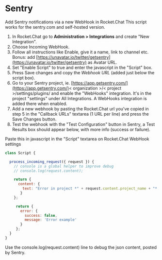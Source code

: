 # Sentry

Add Sentry notifications via a new WebHook in Rocket.Chat This script works for the sentry.com and self-hosted version.

1. In Rocket.Chat go to **Administration > Integrations** and create "New Integration".
2. Choose Incoming WebHook.
3. Follow all instructions like Enable, give it a name, link to channel etc. Bonus: add [https://unavatar.io/twitter/getsentry](https://unavatar.io/twitter/getsentry) as Avatar URL.
4. Set "Enable Script" to true and enter the javascript in the "Script" box.
5. Press Save changes and copy the _Webhook URL_ (added just below the script box).
6. Go to your Sentry project, ie. [https://app.getsentry.com/](https://app.getsentry.com/)< organization >/< project >/settings/plugins/ and enable the "WebHooks" integration. It's in the project "settings" under All Integrations. A WebHooks integration is added there when enabled.
7. Add a new webhook by pasting the Rocket.Chat url you've copied in step 5 in the "Callback URLs" textarea (1 URL per line) and press the Save Changes button.
8. Test the webhook with the "Test Configuration" button in Sentry, a Test Results box should appear below, with more info (success or failure).

Paste this in javascript in the "Script" textarea on Rocket.Chat WebHook settings

```javascript
class Script {

  process_incoming_request({ request }) {
    // console is a global helper to improve debug
    // console.log(request.content);

    return {
      content: {
        text: "Error in project *" + request.content.project_name + "* (" + request.content.project + ").\n*Message:* "+ request.content.message+"\n*Culprit:* " + request.content.culprit +".\n*Check url:* " + request.content.url,
       }
    };

     return {
       error: {
         success: false,
         message: 'Error example'
       }
     };
  }
}
```

Use the console.log(request.content) line to debug the json content, posted by Sentry.

